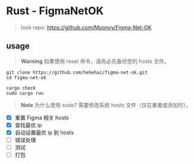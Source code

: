 # Rust - FigmaNetOK

> look repo: https://github.com/Moonvy/Figma-Net-OK

## usage

> **Warning**
> 如果使用 reset 命令，请务必先备份您的 hosts 文件。

```
git clone https://github.com/hehehai/figma-net-ok.git
cd figma-net-ok

cargo check
sudo cargo run
```

> **Note**
> 为什么使用 sudo? 需要修改系统 hosts 文件（仅在重置或添加时）。

- [x] 重置 Figma 相关 hosts
- [x] 查找最优 ip
- [x] 自动设置最优 ip 到 hosts
- [ ] 错误处理
- [ ] 测试
- [ ] 打包
